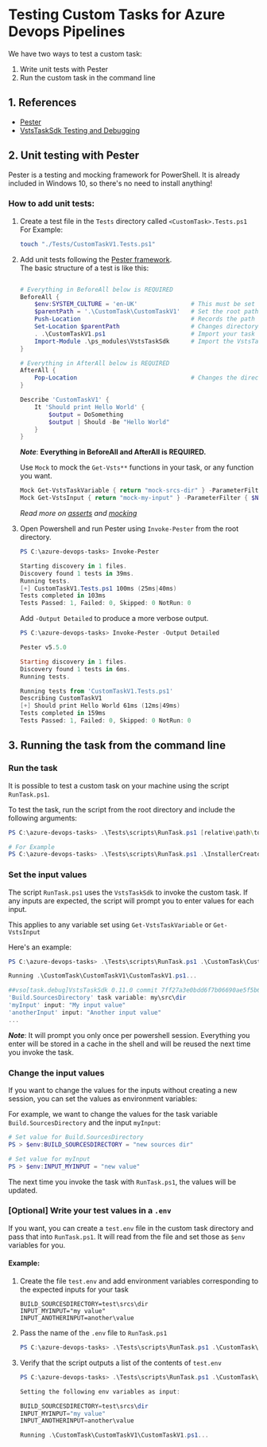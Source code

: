 
# Testing Custom Tasks for Azure Devops Pipelines

We have two ways to test a custom task:
1. Write unit tests with Pester
2. Run the custom task in the command line


## 1. References

* [Pester](https://pester.dev/)
* [VstsTaskSdk Testing and Debugging](https://github.com/microsoft/azure-pipelines-task-lib/blob/master/powershell/Docs/TestingAndDebugging.md)

## 2. Unit testing with Pester

Pester is a testing and mocking framework for PowerShell. It is already included in Windows 10, so there's no need to install anything!

### How to add unit tests:

1. Create a test file in the `Tests` directory called `<CustomTask>.Tests.ps1`  
    For Example:

    ```bash
    touch "./Tests/CustomTaskV1.Tests.ps1"
    ```

2. Add unit tests following the [Pester framework](https://pester.dev/docs/quick-start#creating-a-pester-test).  
    The basic structure of a test is like this:
    ```powershell

    # Everything in BeforeAll below is REQUIRED
    BeforeAll {
        $env:SYSTEM_CULTURE = 'en-UK'               # This must be set or else the test will prompt for an input
        $parentPath = '.\CustomTask\CustomTaskV1'   # Set the root path to your task
        Push-Location                               # Records the path where `Invoke-Pester` was called (should be the repo root)
        Set-Location $parentPath                    # Changes directory to the custom task 
        . .\CustomTaskV1.ps1                        # Import your task
        Import-Module .\ps_modules\VstsTaskSdk      # Import the VstsTaskSdk
    }
    
    # Everything in AfterAll below is REQUIRED
    AfterAll {
        Pop-Location                                # Changes the directory back to the repo root
    }

    Describe 'CustomTaskV1' { 
        It 'Should print Hello World' {
            $output = DoSomething
            $output | Should -Be "Hello World"
        }
    }
    ```

    ***Note***: **Everything in BeforeAll and AfterAll is REQUIRED.**

    Use `Mock` to mock the `Get-Vsts**` functions in your task, or any function you want.
    ```powershell
    Mock Get-VstsTaskVariable { return "mock-srcs-dir" } -ParameterFilter { $Name -eq "Build.SourcesDirectory" }
    Mock Get-VstsInput { return "mock-my-input" } -ParameterFilter { $Name -eq "myInput" }
    ```

    *Read more on [asserts](https://pester.dev/docs/assertions/) and [mocking](https://pester.dev/docs/usage/mocking)*

3. Open Powershell and run Pester using `Invoke-Pester` from the root directory.

    ```powershell
    PS C:\azure-devops-tasks> Invoke-Pester

    Starting discovery in 1 files.
    Discovery found 1 tests in 39ms.
    Running tests.
    [+] CustomTaskV1.Tests.ps1 100ms (25ms|40ms)
    Tests completed in 103ms
    Tests Passed: 1, Failed: 0, Skipped: 0 NotRun: 0
    ```
    Add `-Output Detailed` to produce a more verbose output.
    ```powershell
    PS C:\azure-devops-tasks> Invoke-Pester -Output Detailed

    Pester v5.5.0

    Starting discovery in 1 files.
    Discovery found 1 tests in 6ms.
    Running tests.

    Running tests from 'CustomTaskV1.Tests.ps1'
    Describing CustomTaskV1
    [+] Should print Hello World 61ms (12ms|49ms)
    Tests completed in 159ms
    Tests Passed: 1, Failed: 0, Skipped: 0 NotRun: 0
    ```

## 3. Running the task from the command line

### Run the task

It is possible to test a custom task on your machine using the script `RunTask.ps1`.

To test the task, run the script from the root directory and include the following arguments:

```powershell
PS C:\azure-devops-tasks> .\Tests\scripts\RunTask.ps1 [relative\path\to\parent\folder] [TaskFileName]

# For Example
PS C:\azure-devops-tasks> .\Tests\scripts\RunTask.ps1 .\InstallerCreator\InstallerCreatorV4 InstallerCreatorV4.ps1
```

### Set the input values

The script `RunTask.ps1` uses the `VstsTaskSdk` to invoke the custom task. If any inputs are expected, the script will prompt you to enter values for each input.  

This applies to any variable set using `Get-VstsTaskVariable` or `Get-VstsInput`

Here's an example:
```powershell
PS C:\azure-devops-tasks> .\Tests\scripts\RunTask.ps1 .\CustomTask\CustomTaskV1 CustomTaskV1.ps1

Running .\CustomTask\CustomTaskV1\CustomTaskV1.ps1...

##vso[task.debug]VstsTaskSdk 0.11.0 commit 7ff27a3e0bdd6f7b06690ae5f5b63cb84d0f23f4
'Build.SourcesDirectory' task variable: my\src\dir
'myInput' input: "My input value"
'anotherInput' input: "Another input value"
...
```


***Note***: It will prompt you only once per powershell session. Everything you enter will be stored in a cache in the shell and will be reused the next time you invoke the task.

### Change the input values

If you want to change the values for the inputs without creating a new session, you can set the values as environment variables:

For example, we want to change the values for the task variable `Build.SourcesDirectory` and the input `myInput`:
```powershell
# Set value for Build.SourcesDirectory
PS > $env:BUILD_SOURCESDIRECTORY = "new sources dir"

# Set value for myInput
PS > $env:INPUT_MYINPUT = "new value"
```

The next time you invoke the task with `RunTask.ps1`, the values will be updated.

### [Optional] Write your test values in a `.env`

If you want, you can create a `test.env` file in the custom task directory and pass that into `RunTask.ps1`. It will read from the file and set those as `$env` variables for you.

#### Example:

1. Create the file `test.env` and add environment variables corresponding to the expected inputs for your task
    ```
    BUILD_SOURCESDIRECTORY=test\srcs\dir
    INPUT_MYINPUT="my value"
    INPUT_ANOTHERINPUT=another\value
    ```

2. Pass the name of the `.env` file to `RunTask.ps1`
    ```powershell
    PS C:\azure-devops-tasks> .\Tests\scripts\RunTask.ps1 .\CustomTask\CustomTaskV1 CustomTaskV1.ps1 test.env
    ```
3. Verify that the script outputs a list of the contents of `test.env`

    ```powershell
    PS C:\azure-devops-tasks> .\Tests\scripts\RunTask.ps1 .\CustomTask\CustomTaskV1 CustomTaskV1.ps1 test.env

    Setting the following env variables as input:

    BUILD_SOURCESDIRECTORY=test\srcs\dir
    INPUT_MYINPUT="my value"
    INPUT_ANOTHERINPUT=another\value

    Running .\CustomTask\CustomTaskV1\CustomTaskV1.ps1...
    ```